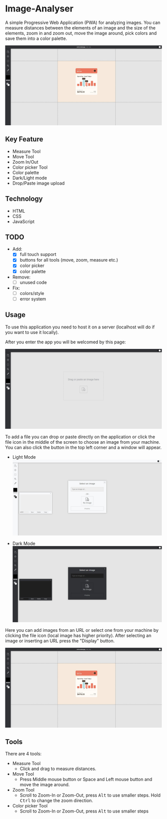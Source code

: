 # Image-Analyser
A simple Progressive Web Application (PWA) for analyzing images. You can measure distances between the elements of an image and the size of the elements, zoom in and zoom out, move the image around, pick colors and save them into a color palette.

![Application Preview](/screenshots/screenshot1.jpg)

## Key Feature
- Measure Tool
- Move Tool
- Zoom In/Out
- Color picker Tool
- Color palette
- Dark/Light mode
- Drop/Paste image upload

## Technology
- HTML
- CSS
- JavaScript

## TODO
- Add: 
  * [x] full touch support
  * [x] buttons for all tools (move, zoom, measure etc.)
  * [x] color picker
  * [x] color palette
- Remove:
  * [ ] unused code
- Fix:
  * [ ] colors/style
  * [ ] error system

## Usage
To use this application you need to host it on a server (localhost will do if you want to use it locally).

After you enter the app you will be welcomed by this page:

![Application Welcome Screen](/screenshots/screenshot0.jpg)

To add a file you can drop or paste directly on the application or click the file icon in the middle of the screen to choose an image from your machine. You can also click the button in the top left corner  and a window will appear.

- Light Mode
![Application Light Mode](/screenshots/screenshot3.jpg)

- Dark Mode
![Application Dark Mode](/screenshots/screenshot2.jpg)

Here you can add images from an URL or select one from your machine by clicking the file icon (local image has higher priority). After selecting an image or inserting an URL press the "Display" button.

![Application Preview](/screenshots/screenshot1.jpg)

## Tools
There are 4 tools:

- Measure Tool
  * Click and drag to measure distances.
- Move Tool
  * Press Middle mouse button or Space and Left mouse button and move the image around.
- Zoom Tool
  * Scroll to Zoom-In or Zoom-Out, press <kbd>Alt</kbd>  to use smaller steps. Hold <kbd>Ctrl</kbd> to change the zoom direction.
- Color picker Tool
  * Scroll to Zoom-In or Zoom-Out, press <kbd>Alt</kbd> to use smaller steps

